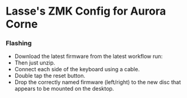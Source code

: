 # Lasse's ZMK Config for Aurora Corne

### Flashing

- Download the latest firmware from the latest workflow run:
- Then just unzip.
- Connect each side of the keyboard using a cable.
- Double tap the reset button.
- Drop the correctly named firmware (left/right) to the new disc that appears to be mounted on the desktop.
